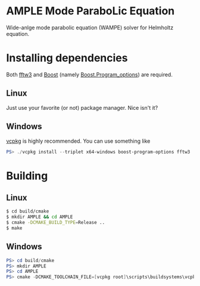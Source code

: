 # AMPLE Mode ParaboLic Equation

Wide-anlge mode parabolic equation (WAMPE) solver for Helmholtz equation.

# Installing dependencies

Both [fftw3](http://www.fftw.org/) and [Boost](https://www.boost.org/) (namely [Boost.Program_options](https://www.boost.org/doc/libs/1_58_0/doc/html/program_options.html)) are required.

## Linux

Just use your favorite (or not) package manager. Nice isn't it?

## Windows

[vcpkg](https://github.com/microsoft/vcpkg) is highly recommended. You can use something like
```powershell
PS> ./vcpkg install --triplet x64-windows boost-program-options fftw3
```

# Building 

## Linux

```bash
$ cd build/cmake
$ mkdir AMPLE && cd AMPLE
$ cmake -DCMAKE_BUILD_TYPE=Release ..
$ make
```

## Windows

```powershell
PS> cd build/cmake
PS> mkdir AMPLE
PS> cd AMPLE
PS> cmake -DCMAKE_TOOLCHAIN_FILE=[vcpkg root]\scripts\buildsystems\vcpkg.cmake -DUSE_VCPKG=true -DCMAKE_BUILD_TYPE=Release ..
```
